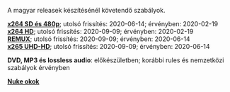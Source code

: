 A magyar releasek készítésénél követendő szabályok.

[**x264 SD és 480p**](https://github.com/encoding-hun/rules-and-standards/blob/master/series-and-movies-x264-sd-and-480p.md); utolsó frissítés: 2020-06-14; érvényben: 2020-02-19<br />
[**x264 HD**](https://github.com/encoding-hun/rules-and-standards/blob/master/series-and-movies-x264-hd.md); utolsó frissítés: 2020-09-09; érvényben: 2020-02-19<br />
[**REMUX**](https://github.com/encoding-hun/rules-and-standards/blob/master/series-and-movies-remux.md); utolsó frissítés: 2020-09-09; érvényben: 2020-06-14<br />
[**x265 UHD-HD**](https://github.com/encoding-hun/rules-and-standards/blob/master/series-and-movies-x265-hd-uhd.md); utolsó frissítés: 2020-09-09; érvényben: 2020-06-14<br />


**DVD, MP3 és lossless audio**: előkészületben; korábbi rules és nemzetközi szabályok érvényben


[**Nuke okok**](https://github.com/encoding-hun/rules-and-standards/blob/master/nuke_reasons_movies.md)

